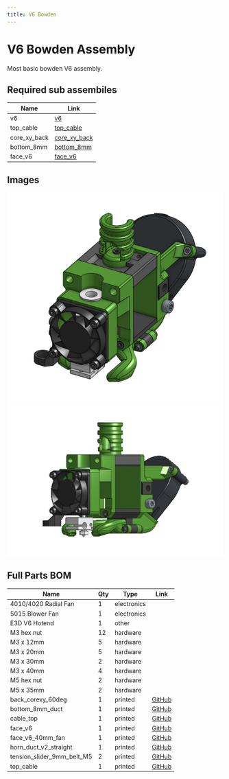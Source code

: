 ```yaml
---
title: V6 Bowden
---
```



# V6 Bowden Assembly

Most basic bowden V6 assembly.


## Required sub assembiles

| Name | Link |
| ---- | ---- |
| v6 | [v6](/sub_assemblies/v6) |
| top_cable | [top_cable](/sub_assemblies/top_cable) |
| core_xy_back | [core_xy_back](/sub_assemblies/core_xy_back) |
| bottom_8mm | [bottom_8mm](/sub_assemblies/bottom_8mm) |
| face_v6 | [face_v6](/sub_assemblies/face_v6) |


## Images

![](/assets/images/v6_bowden.png)![](/assets/images/gifs/v6_bowden.gif)

## Full Parts BOM

| Name | Qty | Type | Link |
| ---- | --- | ---- | ---- |
| 4010/4020 Radial Fan | 1 | electronics |  |
| 5015 Blower Fan | 1 | electronics |  |
| E3D V6 Hotend | 1 | other |  |
| M3 hex nut | 12 | hardware |  |
| M3 x 12mm | 5 | hardware |  |
| M3 x 20mm | 5 | hardware |  |
| M3 x 30mm | 2 | hardware |  |
| M3 x 40mm | 4 | hardware |  |
| M5 hex nut | 2 | hardware |  |
| M5 x 35mm | 2 | hardware |  |
| back_corexy_60deg | 1 | printed | [GitHub](https://github.com/pkucmus/EVA/tree/master/stl/Backs/back_corexy_60deg.stl) |
| bottom_8mm_duct | 1 | printed | [GitHub](https://github.com/pkucmus/EVA/tree/master/stl/Bottoms/bottom_8mm_duct.stl) |
| cable_top | 1 | printed | [GitHub](https://github.com/pkucmus/EVA/tree/master/stl/Cable%20Mounts/cable_top.stl) |
| face_v6 | 1 | printed | [GitHub](https://github.com/pkucmus/EVA/tree/master/stl/Faces/face_v6.stl) |
| face_v6_40mm_fan | 1 | printed | [GitHub](https://github.com/pkucmus/EVA/tree/master/stl/Faces/fave_v6_40mm_fan.stl) |
| horn_duct_v2_straight | 1 | printed | [GitHub](https://github.com/pkucmus/EVA/tree/master/stl/horn_duct_v2_straight.stl) |
| tension_slider_9mm_belt_M5 | 2 | printed | [GitHub](https://github.com/pkucmus/EVA/tree/master/stl/Backs/tension_slider_9mm_belt_M5.stl) |
| top_cable | 1 | printed | [GitHub](https://github.com/pkucmus/EVA/tree/master/stl/Tops/top_cable.stl) |
